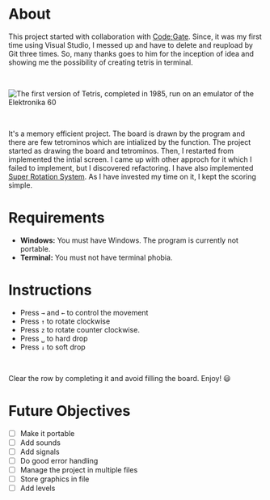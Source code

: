 # About
This project started with collaboration with [Code;Gate](https://github.com/rayanjamshaid). Since, it was my first time using Visual Studio, I messed up and have to delete and reupload by Git three times. So, many thanks goes to him for the inception of idea and showing me the possibility of creating tetris in terminal.

<br>

![The first version of Tetris, completed in 1985, run on an emulator of the Elektronika 60](https://upload.wikimedia.org/wikipedia/en/7/7c/Tetris-VeryFirstVersion.png)

<br>

It's a memory efficient project. The board is drawn by the program and there are few tetrominos which are intialized by the function. The project started as drawing the board and tetrominos. Then, I restarted from implemented the intial screen. I came up with other approch for it which I failed to implement, but I discovered refactoring. I have also implemented [Super Rotation System](https://tetris.fandom.com/wiki/Super_Rotation_System). As I have invested my time on it, I kept the scoring simple. 

# Requirements
- **Windows:**
You must have Windows. The program is currently not portable.
- **Terminal:**
You must not have terminal phobia.

# Instructions
- Press `→` and `←` to control the movement
- Press `↑` to rotate clockwise
- Press `z` to rotate counter clockwise.
- Press `␣` to hard drop
- Press `↓` to soft drop
    
<br>
    
Clear the row by completing it and avoid filling the board.
Enjoy! :smiley:

# Future Objectives
- [ ] Make it portable
- [ ] Add sounds
- [ ] Add signals
- [ ] Do good error handling
- [ ] Manage the project in multiple files
- [ ] Store graphics in file
- [ ] Add levels
